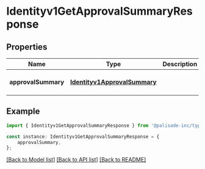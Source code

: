 # Identityv1GetApprovalSummaryResponse


## Properties

Name | Type | Description | Notes
------------ | ------------- | ------------- | -------------
**approvalSummary** | [**Identityv1ApprovalSummary**](Identityv1ApprovalSummary.md) |  | [optional] [default to undefined]

## Example

```typescript
import { Identityv1GetApprovalSummaryResponse } from '@palisade-inc/typescript-sdk';

const instance: Identityv1GetApprovalSummaryResponse = {
    approvalSummary,
};
```

[[Back to Model list]](../README.md#documentation-for-models) [[Back to API list]](../README.md#documentation-for-api-endpoints) [[Back to README]](../README.md)
